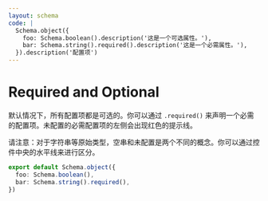 ```yaml
---
layout: schema
code: |
  Schema.object({
    foo: Schema.boolean().description('这是一个可选属性。'),
    bar: Schema.string().required().description('这是一个必需属性。'),
  }).description('配置项')
---
```


# Required and Optional

默认情况下，所有配置项都是可选的。你可以通过 `.required()` 来声明一个必需的配置项。未配置的必需配置项的左侧会出现红色的提示线。

请注意：对于字符串等原始类型，空串和未配置是两个不同的概念。你可以通过控件中央的水平线来进行区分。

```ts
export default Schema.object({
  foo: Schema.boolean(),
  bar: Schema.string().required(),
})
```

